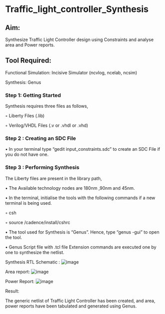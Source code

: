 # Traffic_light_controller_Synthesis

## Aim:

Synthesize Traffic Light Controller design using Constraints and analyse area and Power reports.

## Tool Required:

Functional Simulation: Incisive Simulator (ncvlog, ncelab, ncsim)

Synthesis: Genus

### Step 1: Getting Started

Synthesis requires three files as follows,

◦ Liberty Files (.lib)

◦ Verilog/VHDL Files (.v or .vhdl or .vhd)

### Step 2 : Creating an SDC File

•	In your terminal type “gedit input_constraints.sdc” to create an SDC File if you do not have one.

### Step 3 : Performing Synthesis

The Liberty files are present in the library path,

• The Available technology nodes are 180nm ,90nm and 45nm.

• In the terminal, initialise the tools with the following commands if a new terminal is being used.

◦ csh

◦ source /cadence/install/cshrc

• The tool used for Synthesis is “Genus”. Hence, type “genus -gui” to open the tool.

• Genus Script file with .tcl file Extension commands are executed one by one to synthesize the netlist.

Synthesis RTL Schematic :
![image](https://github.com/user-attachments/assets/6ccf3ec4-68c7-41c1-9ce3-501ee6e123cd)

Area report:
![image](https://github.com/user-attachments/assets/197678db-ab5a-467d-960b-74fc189be917)

Power Report:
![image](https://github.com/user-attachments/assets/952686a2-0e59-450e-a93a-14284e2b6473)

Result:

The generic netlist of Traffic Light Controller has been created, and area, power reports have been tabulated and generated using Genus.
